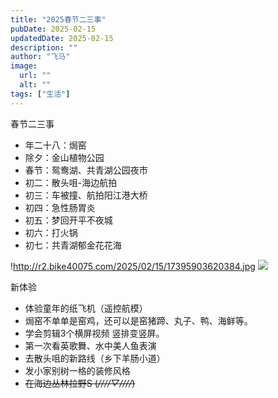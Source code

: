 ```yaml
---
title: "2025春节二三事"
pubDate: 2025-02-15
updatedDate: 2025-02-15
description: ""
author: "飞马"
image:
  url: ""
  alt: ""
tags: ["生活"]
---
```


春节二三事

- 年二十八：焗窑
- 除夕：金山植物公园
- 春节：鸳鸯湖、共青湖公园夜市
- 初二：散头咀-海边航拍
- 初三：车被撞、航拍阳江港大桥
- 初四：急性肠胃炎
- 初五：梦回开平不夜城
- 初六：打火锅
- 初七：共青湖郁金花花海

!http://r2.bike40075.com/2025/02/15/17395903620384.jpg
![](http://r2.bike40075.com/2025/02/15/17395903620384.jpg)

新体验

- 体验童年的纸飞机（遥控航模）
- 焗窑不单单是窑鸡，还可以是窑猪蹄、丸子、鸭、海鲜等。
- 学会剪辑3个横屏视频 竖排变竖屏。
- 第一次看英歌舞、水中美人鱼表演
- 去散头咀的新路线（乡下羊肠小道）
- 发小家别树一格的装修风格
- ~~在海边丛林拉野S (_////▽////_)~~
